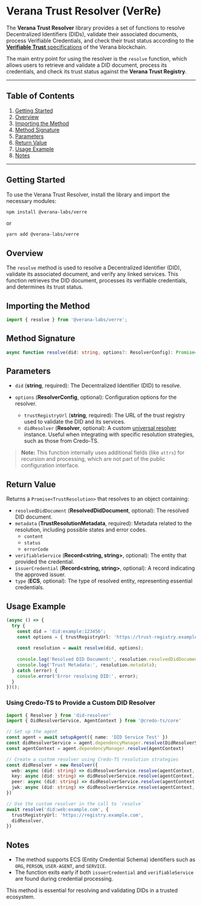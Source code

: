 # Verana Trust Resolver (VerRe)

The **Verana Trust Resolver** library provides a set of functions to resolve Decentralized Identifiers (DIDs), validate their associated documents, process Verifiable Credentials, and check their trust status according to the [**Verifiable Trust** specifications](https://verana-labs.github.io/verifiable-trust-spec/#vt-json-schema-cred-verifiable-trust-json-schema-credential) of the Verana blockchain.

The main entry point for using the resolver is the `resolve` function, which allows users to retrieve and validate a DID document, process its credentials, and check its trust status against the **Verana Trust Registry**.

---

## **Table of Contents**
1. [Getting Started](#getting-started)
1. [Overview](#overview)
1. [Importing the Method](#importing-the-method)
1. [Method Signature](#method-signature)
1. [Parameters](#parameters)
1. [Return Value](#return-value)
1. [Usage Example](#usage-example)
1. [Notes](#notes)

---

## **Getting Started**

To use the Verana Trust Resolver, install the library and import the necessary modules:

```bash
npm install @verana-labs/verre
```
or
```bash
yarn add @verana-labs/verre
```

## Overview
The `resolve` method is used to resolve a Decentralized Identifier (DID), validate its associated document, and verify any linked services. This function retrieves the DID document, processes its verifiable credentials, and determines its trust status.

## Importing the Method
```typescript
import { resolve } from '@verana-labs/verre';
```

## Method Signature
```typescript
async function resolve(did: string, options?: ResolverConfig): Promise<TrustResolution>
```

## Parameters

- `did` (**string**, required): The Decentralized Identifier (DID) to resolve.

- `options` (**ResolverConfig**, optional): Configuration options for the resolver.
  - `trustRegistryUrl` (**string**, required): The URL of the trust registry used to validate the DID and its services.
  - `didResolver` (**Resolver**, optional): A custom [universal resolver](https://github.com/decentralized-identity/did-resolver) instance. Useful when integrating with specific resolution strategies, such as those from Credo-TS.
> **Note:** This function internally uses additional fields (like `attrs`) for recursion and processing, which are not part of the public configuration interface.

## Return Value
Returns a `Promise<TrustResolution>` that resolves to an object containing:

- `resolvedDidDocument` (**ResolvedDidDocument**, optional): The resolved DID document.
- `metadata` (**TrustResolutionMetadata**, required): Metadata related to the resolution, including possible states and error codes.
  - `content`
  - `status`
  - `errorCode`
- `verifiableService` (**Record<string, string>**, optional): The entity that provided the credential.
- `issuerCredential` (**Record<string, string>**, optional): A record indicating the approved issuer.
- `type` (**ECS**, optional): The type of resolved entity, representing essential credentials.

## Usage Example
```typescript
(async () => {
  try {
    const did = 'did:example:123456';
    const options = { trustRegistryUrl: 'https://trust-registry.example.com' };
    
    const resolution = await resolve(did, options);
    
    console.log('Resolved DID Document:', resolution.resolvedDidDocument);
    console.log('Trust Metadata:', resolution.metadata);
  } catch (error) {
    console.error('Error resolving DID:', error);
  }
})();
```

### Using Credo-TS to Provide a Custom DID Resolver

```ts
import { Resolver } from 'did-resolver'
import { DidResolverService, AgentContext } from '@credo-ts/core'

// Set up the agent
const agent = await setupAgent({ name: 'DID Service Test' })
const didResolverService = agent.dependencyManager.resolve(DidResolverService)
const agentContext = agent.dependencyManager.resolve(AgentContext)

// Create a custom resolver using Credo-TS resolution strategies
const didResolver = new Resolver({
  web: async (did: string) => didResolverService.resolve(agentContext, did),
  key: async (did: string) => didResolverService.resolve(agentContext, did),
  peer: async (did: string) => didResolverService.resolve(agentContext, did),
  jwk: async (did: string) => didResolverService.resolve(agentContext, did),
})

// Use the custom resolver in the call to `resolve`
await resolve('did:web:example.com', {
  trustRegistryUrl: 'https://registry.example.com',
  didResolver,
})
```

## Notes
- The method supports ECS (Entity Credential Schema) identifiers such as `ORG`, `PERSON`, `USER-AGENT`, and `SERVICE`.
- The function exits early if both `issuerCredential` and `verifiableService` are found during credential processing.

This method is essential for resolving and validating DIDs in a trusted ecosystem.

